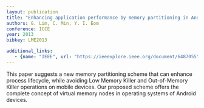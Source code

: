 ```yaml
---
layout: publication
title: "Enhancing application performance by memory partitioning in Android platforms"
authors: G. Lim, C. Min, Y. I. Eom
conference: ICCE
year: 2013
bibkey: LME2013

additional_links:
   - {name: "IEEE", url: "https://ieeexplore.ieee.org/document/6487055"}
---
```

This paper suggests a new memory partitioning scheme that can enhance process lifecycle, while avoiding Low Memory Killer and Out-of-Memory Killer operations on mobile devices. Our proposed scheme offers the complete concept of virtual memory nodes in operating systems of Android devices.

